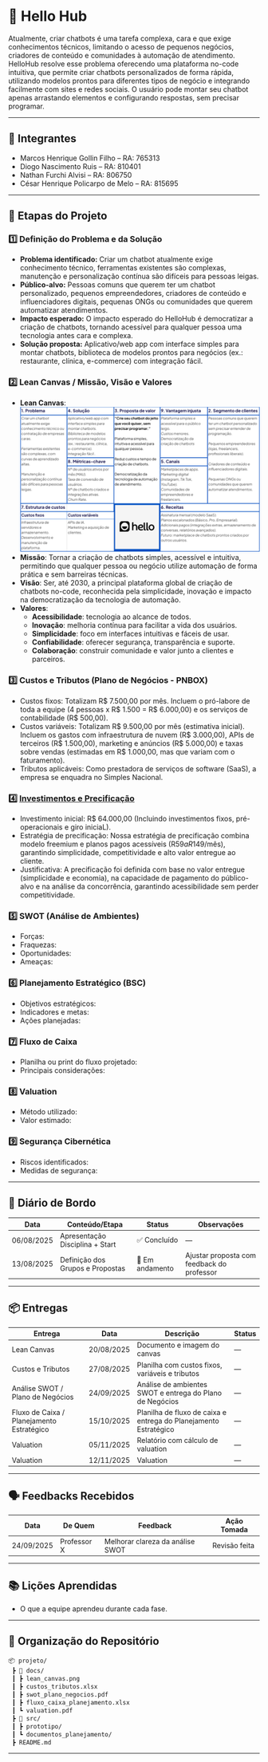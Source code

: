# 📌 Hello Hub

Atualmente, criar chatbots é uma tarefa complexa, cara e que exige conhecimentos técnicos, limitando o acesso de pequenos negócios, criadores de conteúdo e comunidades à automação de atendimento. HelloHub resolve esse problema oferecendo uma plataforma no-code intuitiva, que permite criar chatbots personalizados de forma rápida, utilizando modelos prontos para diferentes tipos de negócio e integrando facilmente com sites e redes sociais. O usuário pode montar seu chatbot apenas arrastando elementos e configurando respostas, sem precisar programar.

---

## 👥 Integrantes

- Marcos Henrique Gollin Filho – RA: 765313  
- Diogo Nascimento Ruis – RA: 810401  
- Nathan Furchi Alvisi – RA: 806750
- César Henrique Policarpo de Melo – RA: 815695  

---

## 🧭 Etapas do Projeto

### 1️⃣ Definição do Problema e da Solução
- **Problema identificado:**  Criar um chatbot atualmente exige conhecimento técnico, ferramentas existentes são complexas, manutenção e personalização contínua são difíceis para pessoas leigas.
- **Público-alvo:**  Pessoas comuns que querem ter um chatbot personalizado, pequenos empreendedores, criadores de conteúdo e influenciadores digitais, pequenas ONGs ou comunidades que querem automatizar atendimentos.
- **Impacto esperado:**  O impacto esperado do HelloHub é democratizar a criação de chatbots, tornando acessível para qualquer pessoa uma tecnologia antes cara e complexa.
- **Solução proposta:**  Aplicativo/web app com interface simples para montar chatbots, biblioteca de modelos prontos para negócios (ex.: restaurante, clínica, e-commerce) com integração fácil.

### 2️⃣ Lean Canvas / Missão, Visão e Valores
- **Lean Canvas**: ![Lean Canvas](./HelloHubLean.png)
- **Missão**: Tornar a criação de chatbots simples, acessível e intuitiva, permitindo que qualquer pessoa ou negócio utilize automação de forma prática e sem barreiras técnicas.  
- **Visão**: Ser, até 2030, a principal plataforma global de criação de chatbots no-code, reconhecida pela simplicidade, inovação e impacto na democratização da tecnologia de automação.  
- **Valores**:
  - **Acessibilidade**: tecnologia ao alcance de todos.  
  - **Inovação**: melhoria contínua para facilitar a vida dos usuários.  
  - **Simplicidade**: foco em interfaces intuitivas e fáceis de usar.  
  - **Confiabilidade**: oferecer segurança, transparência e suporte.  
  - **Colaboração**: construir comunidade e valor junto a clientes e parceiros.  

### 3️⃣ Custos e Tributos (Plano de Negócios - PNBOX)
- Custos fixos:  Totalizam R$ 7.500,00 por mês. Incluem o pró-labore de toda a equipe (4 pessoas x R$ 1.500 = R$ 6.000,00) e os serviços de contabilidade (R$ 500,00).
- Custos variáveis:  Totalizam R$ 9.500,00 por mês (estimativa inicial). Incluem os gastos com infraestrutura de nuvem (R$ 3.000,00), APIs de terceiros (R$ 1.500,00), marketing e anúncios (R$ 5.000,00) e taxas sobre vendas (estimadas em R$ 1.000,00, mas que variam com o faturamento).
- Tributos aplicáveis:  Como prestadora de serviços de software (SaaS), a empresa se enquadra no Simples Nacional.

### 4️⃣ [Investimentos e Precificação](https://github.com/ICEI-PUC-Minas-PPC-CC/icei-puc-minas-ppc-cc-tai3-022025-HelloHub/edit/main/docs/plano_de_negocio.md)
- Investimento inicial: R$ 64.000,00 (Incluindo investimentos fixos, pré-operacionais e giro iniciaL).
- Estratégia de precificação: Nossa estratégia de precificação combina modelo freemium e planos pagos acessíveis (R$59 a R$149/mês), garantindo simplicidade, competitividade e alto valor entregue ao cliente.
- Justificativa:  A precificação foi definida com base no valor entregue (simplicidade e economia), na capacidade de pagamento do público-alvo e na análise da concorrência, garantindo acessibilidade sem perder competitividade.

### 5️⃣ SWOT (Análise de Ambientes)
- Forças:  
- Fraquezas:  
- Oportunidades:  
- Ameaças:  

### 6️⃣ Planejamento Estratégico (BSC)
- Objetivos estratégicos:  
- Indicadores e metas:  
- Ações planejadas:  

### 7️⃣ Fluxo de Caixa
- Planilha ou print do fluxo projetado:  
- Principais considerações:  

### 8️⃣ Valuation
- Método utilizado:  
- Valor estimado:  

### 9️⃣ Segurança Cibernética
- Riscos identificados:  
- Medidas de segurança:  

---

## 📅 Diário de Bordo

| Data       | Conteúdo/Etapa                     | Status     | Observações |
|------------|------------------------------------|------------|-------------|
| 06/08/2025 | Apresentação Disciplina + Start    | ✅ Concluído | — |
| 13/08/2025 | Definição dos Grupos e Propostas   | 🚧 Em andamento | Ajustar proposta com feedback do professor |

---

## 📦 Entregas

| Entrega                                | Data       | Descrição                                                         | Status |
|----------------------------------------|------------|-------------------------------------------------------------------|--------|
| Lean Canvas                            | 20/08/2025 | Documento e imagem do canvas                                      | —      |
| Custos e Tributos                      | 27/08/2025 | Planilha com custos fixos, variáveis e tributos                   | —      |
| Análise SWOT / Plano de Negócios       | 24/09/2025 | Análise de ambientes SWOT e entrega do Plano de Negócios          | —      |
| Fluxo de Caixa / Planejamento Estratégico | 15/10/2025 | Planilha de fluxo de caixa e entrega do Planejamento Estratégico  | —      |
| Valuation                              | 05/11/2025 | Relatório com cálculo de valuation                                | —      |
| Valuation      | 12/11/2025 | Valuation | —      |

---

## 🗣️ Feedbacks Recebidos

| Data       | De Quem     | Feedback                                                        | Ação Tomada |
|------------|-------------|----------------------------------------------------------------|-------------|
| 24/09/2025 | Professor X | Melhorar clareza da análise SWOT                                | Revisão feita |

---

## 📚 Lições Aprendidas
- O que a equipe aprendeu durante cada fase.  

---

## 📁 Organização do Repositório

```
📦 projeto/
 ┣ 📂 docs/
 ┃ ┣ lean_canvas.png
 ┃ ┣ custos_tributos.xlsx
 ┃ ┣ swot_plano_negocios.pdf
 ┃ ┣ fluxo_caixa_planejamento.xlsx
 ┃ ┗ valuation.pdf
 ┣ 📂 src/
 ┃ ┣ prototipo/
 ┃ ┗ documentos_planejamento/
 ┣ README.md
```

---
